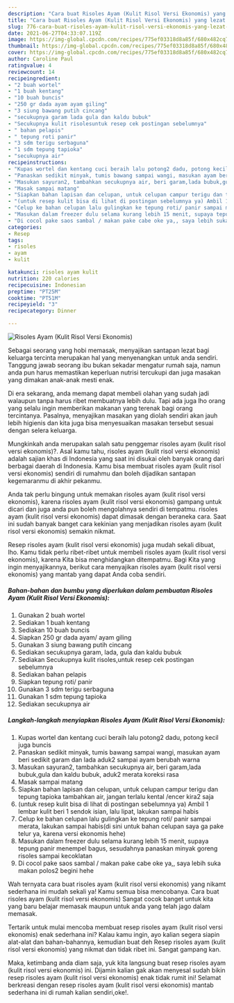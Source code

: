 ```yaml
---
description: "Cara buat Risoles Ayam (Kulit Risol Versi Ekonomis) yang lezat dan Mudah Dibuat"
title: "Cara buat Risoles Ayam (Kulit Risol Versi Ekonomis) yang lezat dan Mudah Dibuat"
slug: 776-cara-buat-risoles-ayam-kulit-risol-versi-ekonomis-yang-lezat-dan-mudah-dibuat
date: 2021-06-27T04:33:07.119Z
image: https://img-global.cpcdn.com/recipes/775ef03318d8a85f/680x482cq70/risoles-ayam-kulit-risol-versi-ekonomis-foto-resep-utama.jpg
thumbnail: https://img-global.cpcdn.com/recipes/775ef03318d8a85f/680x482cq70/risoles-ayam-kulit-risol-versi-ekonomis-foto-resep-utama.jpg
cover: https://img-global.cpcdn.com/recipes/775ef03318d8a85f/680x482cq70/risoles-ayam-kulit-risol-versi-ekonomis-foto-resep-utama.jpg
author: Caroline Paul
ratingvalue: 4
reviewcount: 14
recipeingredient:
- "2 buah wortel"
- "1 buah kentang"
- "10 buah buncis"
- "250 gr dada ayam ayam giling"
- "3 siung bawang putih cincang"
- "secukupnya garam lada gula dan kaldu bubuk"
- "Secukupnya kulit risolesuntuk resep cek postingan sebelumnya"
- " bahan pelapis"
- " tepung roti panir"
- "3 sdm terigu serbaguna"
- "1 sdm tepung tapioka"
- "secukupnya air"
recipeinstructions:
- "Kupas wortel dan kentang cuci beraih lalu potong2 dadu, potong kecil juga buncis"
- "Panaskan sedikit minyak, tumis bawang sampai wangi, masukan ayam beri sedikit garam dan lada aduk2 sampai ayam berubah warna"
- "Masukan sayuran2, tambahkan secukupnya air, beri garam,lada bubuk,gula dan kaldu bubuk, aduk2 merata koreksi rasa"
- "Masak sampai matang"
- "Siapkan bahan lapisan dan celupan, untuk celupan campur terigu dan tepung tapioka tambahkan air, jangan terlalu kental /encer kira2 saja"
- "(untuk resep kulit bisa di lihat di postingan sebelumnya ya) Ambil 1 lembar kulit beri 1 sendok isian, lalu lipat, lakukan sampai habis"
- "Celup ke bahan celupan lalu gulingkan ke tepung roti/ panir sampai merata, lakukan sampai habis(di sini untuk bahan celupan saya ga pake telur ya, karena versi ekonomis hehe)"
- "Masukan dalam freezer dulu selama kurang lebih 15 menit, supaya tepung panir menempel bagus, sesudahnya panaskan minyak goreng risoles sampai kecoklatan"
- "Di cocol pake saos sambal / makan pake cabe oke ya,, saya lebih suka makan polos2 begini hehe"
categories:
- Resep
tags:
- risoles
- ayam
- kulit

katakunci: risoles ayam kulit 
nutrition: 220 calories
recipecuisine: Indonesian
preptime: "PT25M"
cooktime: "PT51M"
recipeyield: "3"
recipecategory: Dinner

---
```



![Risoles Ayam (Kulit Risol Versi Ekonomis)](https://img-global.cpcdn.com/recipes/775ef03318d8a85f/680x482cq70/risoles-ayam-kulit-risol-versi-ekonomis-foto-resep-utama.jpg)

Sebagai seorang yang hobi memasak, menyajikan santapan lezat bagi keluarga tercinta merupakan hal yang menyenangkan untuk anda sendiri. Tanggung jawab seorang ibu bukan sekadar mengatur rumah saja, namun anda pun harus memastikan keperluan nutrisi tercukupi dan juga masakan yang dimakan anak-anak mesti enak.

Di era  sekarang, anda memang dapat membeli olahan yang sudah jadi walaupun tanpa harus ribet membuatnya lebih dulu. Tapi ada juga lho orang yang selalu ingin memberikan makanan yang terenak bagi orang tercintanya. Pasalnya, menyajikan masakan yang diolah sendiri akan jauh lebih higienis dan kita juga bisa menyesuaikan masakan tersebut sesuai dengan selera keluarga. 



Mungkinkah anda merupakan salah satu penggemar risoles ayam (kulit risol versi ekonomis)?. Asal kamu tahu, risoles ayam (kulit risol versi ekonomis) adalah sajian khas di Indonesia yang saat ini disukai oleh banyak orang dari berbagai daerah di Indonesia. Kamu bisa membuat risoles ayam (kulit risol versi ekonomis) sendiri di rumahmu dan boleh dijadikan santapan kegemaranmu di akhir pekanmu.

Anda tak perlu bingung untuk memakan risoles ayam (kulit risol versi ekonomis), karena risoles ayam (kulit risol versi ekonomis) gampang untuk dicari dan juga anda pun boleh mengolahnya sendiri di tempatmu. risoles ayam (kulit risol versi ekonomis) dapat dimasak dengan beraneka cara. Saat ini sudah banyak banget cara kekinian yang menjadikan risoles ayam (kulit risol versi ekonomis) semakin nikmat.

Resep risoles ayam (kulit risol versi ekonomis) juga mudah sekali dibuat, lho. Kamu tidak perlu ribet-ribet untuk membeli risoles ayam (kulit risol versi ekonomis), karena Kita bisa menghidangkan ditempatmu. Bagi Kita yang ingin menyajikannya, berikut cara menyajikan risoles ayam (kulit risol versi ekonomis) yang mantab yang dapat Anda coba sendiri.

<!--inarticleads1-->

##### Bahan-bahan dan bumbu yang diperlukan dalam pembuatan Risoles Ayam (Kulit Risol Versi Ekonomis):

1. Gunakan 2 buah wortel
1. Sediakan 1 buah kentang
1. Sediakan 10 buah buncis
1. Siapkan 250 gr dada ayam/ ayam giling
1. Gunakan 3 siung bawang putih cincang
1. Sediakan secukupnya garam, lada, gula dan kaldu bubuk
1. Sediakan Secukupnya kulit risoles,untuk resep cek postingan sebelumnya
1. Sediakan  bahan pelapis
1. Siapkan  tepung roti/ panir
1. Gunakan 3 sdm terigu serbaguna
1. Gunakan 1 sdm tepung tapioka
1. Sediakan secukupnya air




<!--inarticleads2-->

##### Langkah-langkah menyiapkan Risoles Ayam (Kulit Risol Versi Ekonomis):

1. Kupas wortel dan kentang cuci beraih lalu potong2 dadu, potong kecil juga buncis
1. Panaskan sedikit minyak, tumis bawang sampai wangi, masukan ayam beri sedikit garam dan lada aduk2 sampai ayam berubah warna
1. Masukan sayuran2, tambahkan secukupnya air, beri garam,lada bubuk,gula dan kaldu bubuk, aduk2 merata koreksi rasa
1. Masak sampai matang
1. Siapkan bahan lapisan dan celupan, untuk celupan campur terigu dan tepung tapioka tambahkan air, jangan terlalu kental /encer kira2 saja
1. (untuk resep kulit bisa di lihat di postingan sebelumnya ya) Ambil 1 lembar kulit beri 1 sendok isian, lalu lipat, lakukan sampai habis
1. Celup ke bahan celupan lalu gulingkan ke tepung roti/ panir sampai merata, lakukan sampai habis(di sini untuk bahan celupan saya ga pake telur ya, karena versi ekonomis hehe)
1. Masukan dalam freezer dulu selama kurang lebih 15 menit, supaya tepung panir menempel bagus, sesudahnya panaskan minyak goreng risoles sampai kecoklatan
1. Di cocol pake saos sambal / makan pake cabe oke ya,, saya lebih suka makan polos2 begini hehe




Wah ternyata cara buat risoles ayam (kulit risol versi ekonomis) yang nikamt sederhana ini mudah sekali ya! Kamu semua bisa mencobanya. Cara buat risoles ayam (kulit risol versi ekonomis) Sangat cocok banget untuk kita yang baru belajar memasak maupun untuk anda yang telah jago dalam memasak.

Tertarik untuk mulai mencoba membuat resep risoles ayam (kulit risol versi ekonomis) enak sederhana ini? Kalau kamu ingin, ayo kalian segera siapin alat-alat dan bahan-bahannya, kemudian buat deh Resep risoles ayam (kulit risol versi ekonomis) yang nikmat dan tidak ribet ini. Sangat gampang kan. 

Maka, ketimbang anda diam saja, yuk kita langsung buat resep risoles ayam (kulit risol versi ekonomis) ini. Dijamin kalian gak akan menyesal sudah bikin resep risoles ayam (kulit risol versi ekonomis) enak tidak rumit ini! Selamat berkreasi dengan resep risoles ayam (kulit risol versi ekonomis) mantab sederhana ini di rumah kalian sendiri,oke!.

